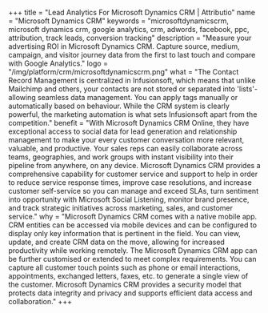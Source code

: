 +++
title = "Lead Analytics For Microsoft Dynamics CRM | Attributio"
name = "Microsoft Dynamics CRM"
keywords = "microsoftdynamicscrm, microsoft dynamics crm, google analytics, crm, adwords, facebook, ppc, attribution, track leads, conversion tracking"
description = "Measure your advertising ROI in Microsoft Dynamics CRM. Capture source, medium, campaign, and visitor journey data from the first to last touch and compare with Google Analytics."
logo = "/img/platform/crm/microsoftdynamicscrm.png"
what = "The Contact Record Management is centralized in Infusionsoft, which means that unlike Mailchimp and others, your contacts are not stored or separated into 'lists'- allowing seamless data management. You can apply tags manually or automatically based on behaviour.  While the CRM system is clearly powerful, the marketing automation is what sets Infusionsoft apart from the competition."
benefit = "With Microsoft Dynamics CRM Online, they have exceptional access to social data for lead generation and relationship management to make your every customer conversation more relevant, valuable, and productive. Your sales reps can easily collaborate across teams, geographies, and work groups with instant visibility into their pipeline from anywhere, on any device. Microsoft Dynamics CRM provides a comprehensive capability for customer service and support to help in order to reduce service response times, improve case resolutions, and increase customer self-service so you can manage and exceed SLAs, turn sentiment into opportunity with Microsoft Social Listening, monitor brand presence, and track strategic initiatives across marketing, sales, and customer service."
why = "Microsoft Dynamics CRM comes with a native mobile app. CRM entities can be accessed via mobile devices and can be configured to display only key information that is pertinent in the field. You can view, update, and create CRM data on the move, allowing for increased productivity while working remotely. The Microsoft Dynamics CRM app can be further customised or extended to meet complex requirements.  You can capture all customer touch points such as phone or email interactions, appointments, exchanged letters, faxes, etc. to generate a single view of the customer. Microsoft Dynamics CRM provides a security model that protects data integrity and privacy and supports efficient data access and collaboration."
+++
